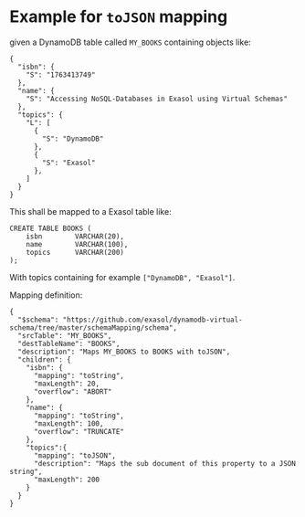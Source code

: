 # Example for `toJSON` mapping

given a DynamoDB table called `MY_BOOKS` containing objects like:

```
{
  "isbn": {
    "S": "1763413749"
  },
  "name": {
    "S": "Accessing NoSQL-Databases in Exasol using Virtual Schemas"
  },
  "topics": {
    "L": [
      {
        "S": "DynamoDB"
      },
      {
        "S": "Exasol"
      },
    ]
  }
}
```

This shall be mapped to a Exasol table like:

```
CREATE TABLE BOOKS (
    isbn        VARCHAR(20),
    name        VARCHAR(100),
    topics      VARCHAR(200)
);
```
With topics containing for example `["DynamoDB", "Exasol"]`.

Mapping definition:

```
{
  "$schema": "https://github.com/exasol/dynamodb-virtual-schema/tree/master/schemaMapping/schema",
  "srcTable": "MY_BOOKS",
  "destTableName": "BOOKS",
  "description": "Maps MY_BOOKS to BOOKS with toJSON",
  "children": {
    "isbn": {
      "mapping": "toString",
      "maxLength": 20,
      "overflow": "ABORT"
    },
    "name": {
      "mapping": "toString",
      "maxLength": 100,
      "overflow": "TRUNCATE"
    },
    "topics":{
      "mapping": "toJSON",
      "description": "Maps the sub document of this property to a JSON string",
      "maxLength": 200
    }
  }
}
```